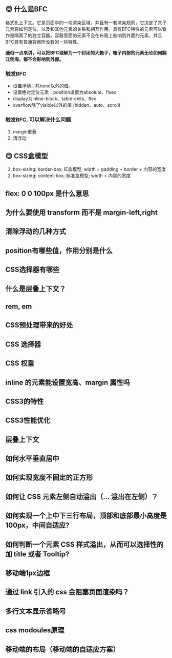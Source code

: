 ## 😊 什么是BFC

格式化上下文。它是页面中的一块渲染区域，并且有一套渲染规则，它决定了其子元素将如何定位，以及和其他元素的关系和相互作用。具有BFC特性的元素可以看作是隔离了的独立容器，容器里面的元素不会在布局上影响到外面的元素，并且BFC具有普通容器所没有的一些特性。

**通俗一点来讲，可以把BFC理解为一个封闭的大箱子，箱子内部的元素无论如何翻江倒海，都不会影响到外部。**

### 触发BFC

- 设置浮动，除none以外的值。
- 设置绝对定位元素：position设置为absolute、fixed
- display为inline-block、table-cells、flex
- overflow除了visible以外的值 (hidden、auto、scroll)

### 触发BFC, 可以解决什么问题

1. margin重叠
2. 清浮动
## 😊 CSS盒模型

1. box-sizing: border-box; IE盒模型; width = padding + border + 内容的宽度
2. box-sizing: content-box; 标准盒模型; width = 内容的宽度
 
## flex: 0 0 100px 是什么意思

## 为什么要使用 transform 而不是 margin-left,right

## 清除浮动的几种方式

## position有哪些值，作用分别是什么


## CSS选择器有哪些

## 什么是层叠上下文？

## rem, em

## CSS预处理带来的好处

## CSS 选择器

## CSS 权重

## inline 的元素能设置宽高、margin 属性吗

## CSS3的特性

## CSS3性能优化

## 层叠上下文

## 如何水平垂直居中

## 如何实现宽度不固定的正方形

## 如何让 CSS 元素左侧自动溢出（... 溢出在左侧）？

## 如何实现一个上中下三行布局，顶部和底部最小高度是 100px，中间自适应?

## 如何判断一个元素 CSS 样式溢出，从而可以选择性的加 title 或者 Tooltip?

## 移动端1px边框

## 通过 link 引入的 css 会阻塞页面渲染吗？

## 多行文本显示省略号

## css modoules原理


## 移动端的布局（移动端的自适应方案）